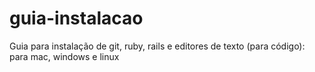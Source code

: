 # guia-instalacao
Guia para instalação de git, ruby, rails e editores de texto (para código): para mac, windows e linux
